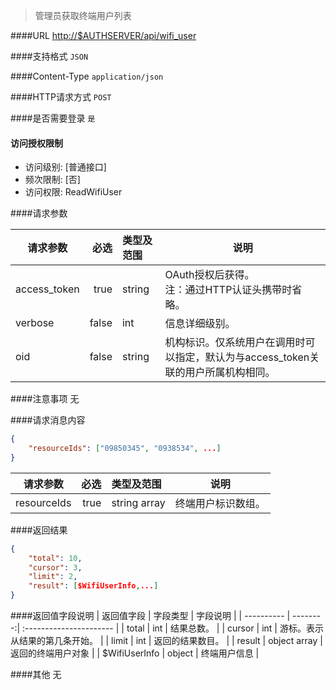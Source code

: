 
> 管理员获取终端用户列表

####URL
<http://$AUTHSERVER/api/wifi_user>

####支持格式
`JSON`

####Content-Type
`application/json`

####HTTP请求方式
`POST`

####是否需要登录
`是`

#### 访问授权限制
* 访问级别: [普通接口]
* 频次限制: [否]
* 访问权限: ReadWifiUser


####请求参数

| 请求参数      |    必选 | 类型及范围  | 说明                                |
| ------------- | -------:| :---------- | ----------------------------------- |
| access_token  | true    | string      | OAuth授权后获得。</br>注：通过HTTP认证头携带时省略。 |
| verbose | false   | int | 信息详细级别。 |
| oid | false   | string |  机构标识。仅系统用户在调用时可以指定，默认为与access_token关联的用户所属机构相同。 |

####注意事项
无

####请求消息内容
``` JSON
{
    "resourceIds": ["09850345", "0938534", ...]
}
```

| 请求参数      |    必选 | 类型及范围  | 说明                                |
| ------------- | -------:| :---------- | ----------------------------------- |
| resourceIds | true |  string array |    终端用户标识数组。 |


####返回结果
``` JSON
{
    "total": 10,
    "cursor": 3,
    "limit": 2,
    "result": [$WifiUserInfo,...]
}

```
####返回值字段说明
| 返回值字段 | 字段类型 | 字段说明                |
| ---------- | --------:| :---------------------- |
| total |   int | 结果总数。 |
| cursor |  int | 游标。表示从结果的第几条开始。 |
| limit |   int | 返回的结果数目。 |
| result |  object array | 返回的终端用户对象 |
| $WifiUserInfo  | object |  终端用户信息 |


####其他
无
